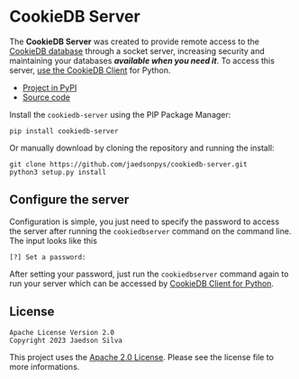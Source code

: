 # CookieDB Server

The **CookieDB Server** was created to provide remote access to the [CookieDB database](https://github.com/jaedsonpys/cookiedb) through a socket server, increasing security and maintaining your databases ***available when you need it***. To access this server, [use the CookieDB Client](https://github.com/jaedsonpys/cookiedb-client) for Python.

- [Project in PyPI](https://pypi.org/project/cookiedb-server)
- [Source code](https://github.com/jaedsonpys/cookiedb-server)

Install the `cookiedb-server` using the PIP Package Manager:

```
pip install cookiedb-server
```

Or manually download by cloning the repository and running the install:

```
git clone https://github.com/jaedsonpys/cookiedb-server.git
python3 setup.py install
```

## Configure the server

Configuration is simple, you just need to specify the password to access the server after running the `cookiedbserver` command on the command line. The input looks like this

```
[?] Set a password:
```

After setting your password, just run the `cookiedbserver` command again to run your server which can be accessed by [CookieDB Client for Python](https://github.com/jaedsonpys/cookiedb-client).

## License

```
Apache License Version 2.0
Copyright 2023 Jaedson Silva
```

This project uses the [Apache 2.0 License](https://github.com/jaedsonpys/cookiedb-server/blob/master/LICENSE). Please see the license file to more informations.